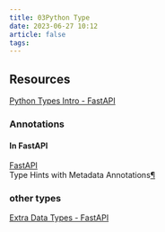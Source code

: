 ```yaml
---
title: 03Python Type
date: 2023-06-27 10:12
article: false
tags:
---
```


## Resources

[Python Types Intro - FastAPI](https://fastapi.tiangolo.com/python-types/#type-hints-with-metadata-annotations)

### Annotations
#### In FastAPI

[FastAPI](../06FastAPI/01%20FastAPI%20Basic.md#Query%20Parameters%20and%20String%20Validations[¶](https%20//fastapi.tiangolo.com/tutorial/query-params-str-validations/%20query-parameters-and-string-validations%20"Permanent%20link"))  
Type Hints with Metadata Annotations[¶](https://fastapi.tiangolo.com/python-types/#type-hints-with-metadata-annotations "Permanent link")

### other types

[Extra Data Types - FastAPI](https://fastapi.tiangolo.com/tutorial/extra-data-types/)
